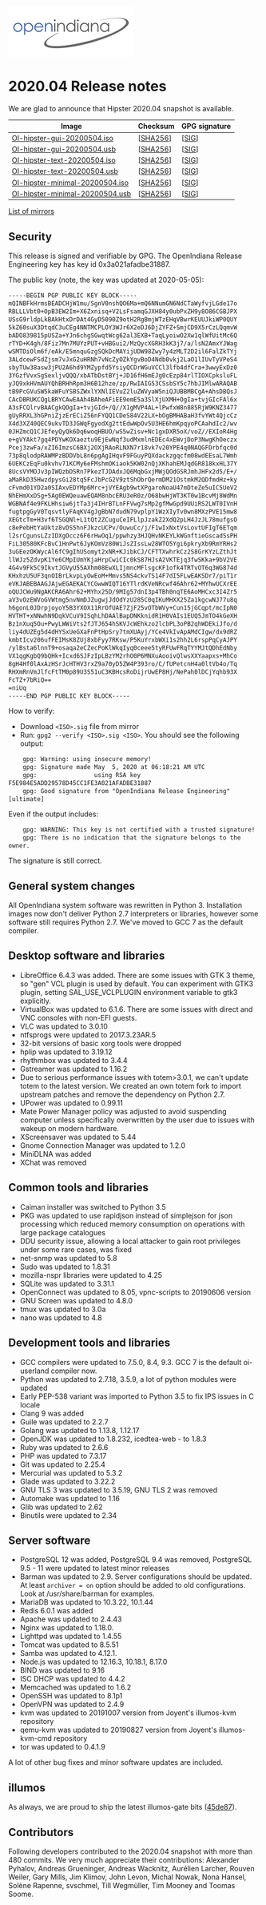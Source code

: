 <!--

The contents of this Documentation are subject to the Public Documentation License Version 1.01
(the "License"); you may only use this Documentation if you comply with the terms of this License.
A copy of the License is available at http://illumos.org/license/PDL.

The Original Documentation is _________________.

The Initial Writer of the Original Documentation is Alexander Pyhalov Copyright (C) 2020.
All Rights Reserved. (Initial Writer contact(s):________________[Insert hyperlink/alias]).

Contributor(s):   ____

Portions created by ______ are Copyright (C)_________[Insert year(s)].
All Rights Reserved. (Contributor contact(s):________________[Insert hyperlink/alias]).

-->

<img src = "../../Openindiana.png">

# 2020.04 Release notes

We are glad to announce that Hipster 2020.04 snapshot is available.

Image                |      Checksum     |   GPG signature
-------------------- | ----------------- | --------------------
[OI-hipster-gui-20200504.iso](http://dlc.openindiana.org/isos/hipster/20200504/OI-hipster-gui-20200504.iso) | \[[SHA256](http://dlc.openindiana.org/isos/hipster/20200504/OI-hipster-gui-20200504.iso.sha256sum)\] | \[[SIG](http://dlc.openindiana.org/isos/hipster/20200504/OI-hipster-gui-20200504.iso.sig)\]
[OI-hipster-gui-20200504.usb](http://dlc.openindiana.org/isos/hipster/20200504/OI-hipster-gui-20200504.usb) | \[[SHA256](http://dlc.openindiana.org/isos/hipster/20200504/OI-hipster-gui-20200504.usb.sha256sum)\] | \[[SIG](http://dlc.openindiana.org/isos/hipster/20200504/OI-hipster-gui-20200504.usb.sig)\]
[OI-hipster-text-20200504.iso](http://dlc.openindiana.org/isos/hipster/20200504/OI-hipster-text-20200504.iso) | \[[SHA256](http://dlc.openindiana.org/isos/hipster/20200504/OI-hipster-text-20200504.iso.sha256sum)\] | \[[SIG](http://dlc.openindiana.org/isos/hipster/20200504/OI-hipster-text-20200504.iso.sig)\]
[OI-hipster-text-20200504.usb](http://dlc.openindiana.org/isos/hipster/20200504/OI-hipster-text-20200504.usb) | \[[SHA256](http://dlc.openindiana.org/isos/hipster/20200504/OI-hipster-text-20200504.usb.sha256sum)\] | \[[SIG](http://dlc.openindiana.org/isos/hipster/20200504/OI-hipster-text-20200504.usb.sig)\]
[OI-hipster-minimal-20200504.iso](http://dlc.openindiana.org/isos/hipster/20200504/OI-hipster-minimal-20200504.iso) | \[[SHA256](http://dlc.openindiana.org/isos/hipster/20200504/OI-hipster-minimal-20200504.iso.sha256sum)\] | \[[SIG](http://dlc.openindiana.org/isos/hipster/20200504/OI-hipster-minimal-20200504.iso.sig)\]
[OI-hipster-minimal-20200504.usb](http://dlc.openindiana.org/isos/hipster/20200504/OI-hipster-minimal-20200504.usb) | \[[SHA256](http://dlc.openindiana.org/isos/hipster/20200504/OI-hipster-minimal-20200504.usb.sha256sum)\] | \[[SIG](http://dlc.openindiana.org/isos/hipster/20200504/OI-hipster-minimal-20200504.usb.sig)\]

[List of mirrors](../handbook/openindiana-download-mirrors.md)

## Security

This release is signed and verifiable by GPG. The OpenIndiana Release Engineering key has key id 0x3a021afadbe31887.

The public key (note, the key was updated at 2020-05-05):

```
-----BEGIN PGP PUBLIC KEY BLOCK-----
mQINBFkHrmsBEADCHjW1mu/SgnV0nshQO6Ma+mQ6NNumGN6NdCTaWyfvjLGde17o
RBLLLVbt0+OpB3EW2Im+X6Zxnisq+V2LsFsamqGJXH84y0ubPxZH9y8O86CGBJPX
USsG9rldpLkBAkHtxDrDAt4GyD5090Z9otH2RgBmjWTzEHqVBwrKEUUJkiWP0QUY
5kZ60suX3DtqdC3uCEg4NNTMCPLOY3WJr6X2eDJ6DjZYFZ+SmjCD9X5rCzLQqmvW
bADO839815pUSZa+YJn6chgSGwqtWcg62al3EXB+TaqLyoiwO2Xw1qlWfUitMc6Q
rTYD+K4gh/8Fiz7Mn7MUYzPUT+vHBGui2/MzQycXGRH3kK3j7/a/lsN2AmxYJWag
wSMTDiOlm6f/eAk/E5mnquGzgSQkDcMAYijUDW98Zwy7y4zMLT2D2il6FalZkTYj
3ALdcewFSdZjsm7vJxG2uHRNh7vNcZyOZkYgvBoD4Ndb0vkj2LaO1lIUvTyVPeS4
sbyTUw38asw3jPU2A6hd9YMZypfd5YsiyQCDrWGuVCCl3lfb4dfCra+3wwyExDz0
3YGzfVvxSgSexljvQQQ/xbATbDstBYj+JD16fH6mEJg0cEzp84rlTIOXCpksluFL
yJQ9xkHVmAUYQhBRHhRpm3H6B12hze/zp/RwIAIG53CSsbSY5c7hbJIMlwARAQAB
tB9PcGVuSW5kaWFuYSBSZWxlYXNlIEVuZ2luZWVyaW5niQJUBBMBCgA+AhsDBQsJ
CAcDBRUKCQgLBRYCAwEAAh4BAheAFiEE9emE5a3SlXjUXMH+OgIa+tvjGIcFAl6x
A3sFCQlrvBAACgkQOgIa+tvjGId+/Q//X1gMVP4AL+lPwfxW8n885RjW9KNZ3477
gUyRRXL3hGPniZjzErECiZ56nFYQQ1CDeS84V22LX+bOgBMHABaH3fvYWt4QjcCz
X4d3XZ40QEC9ukvTD3JGWqFgyodXg2ttEdwWpOv5U3HE6hmKpqyoPCAahdIc2/wv
0JHZmcQ1CJEfeyQyQk6Dq6woqHBUO/wS5wZisv+Nc1gxDXR5oX/voZ//EXIoR4Hg
e+gVYAkt7gq4PDYwKOXaeztu9EjEwNqf3udMxmlnEDEc4xEWvjDoP3NwgKhOeczx
Pcej3zwFa/xZI6ImzsC6BXj2OXjRAoRLNXN7r18vk7v20YPE4q0NAQGFDrbfqc0d
73p8qlodpRAWMPzBDDVbL8n6pgAgIHqvF9FGuyPQXdackzgqcfm08wdEEsaL7Wmh
6UEKCzEqFu0kvhv71KCMy6eFMshmOKiaok5KW02nQjXKhahEMJqdGR818kxHL37Y
8UcsVYMOJv3pIWQzbDSRn7PkezTJDAdxJQ6MqbGxjMWjQOdGSRJmhJHFx2d5/E+/
aMaRkD35HwzdpysGi28tq5FcJbPcG2V9ztShObrQermDM21OstmkM2QDfmdHz+ky
cFvmd01YD2a0SIAxvEDYMp6Mrc+jVYEAgb9wtXPgaroNoaU47mDteZe5uIC5UeV2
NhEHmXxDSg+5Ag0EWQeuawEQAM8nbcERU3eR0z/O68bwHjWT3KT0w1BcvMj8WdMn
WGBNAf4e9FKLHhsiw6jtTa3j4IHrBTLnFFVwg7sMp2gfMwGpd9UUiRS2LWT0IVnH
fugtpgGyV0TqsvtlyFAqKV4gJgBbN7dudN79vplpY1WzXIyTv0wn8MXzPVE15mw8
XEGtcTm+H3vf6TSGQNl+L1tQt2ZCuguCeIFLlpJzakZ2XdQ2pLH4JzJL78mufgsO
c8ePebHtYaUktz8vDS5hnFJkzcUCPv/OuwuCc/j/F1wIxNxtVsLovtUFIgT6ETqm
l2srCgunsLZzIDXgOccz6F6rHwOq1/ppwhzy3HJQHvNKEYLkWGnftieGscadSsPH
FiL30580KFcBvC1HnPwt6JyKOmVz80WiJsZIssLw28WTO5Ygi6pkryXb9RmYRHs2
3uGEezOKWycAl6fC9gIhUSomyt2xNR+KJibkCJ/CFTTXwhrkCz2S8GrKYzLZthJt
llWJz5ZdvpK1Ye6CMpIUmYKjaHrpCwiCIc0kS87HJsA2VKTEjq3fwSKka+9bV2VE
4G4v9Fk5C9IkvtJGVyU55AXhm08EwXLIjmncMFlsgcKF1ofk4TRTvOT6q3WG874d
KHxhzU5UF3qnOIBrLkvpLyOwEoM+Mmvs5NS4ckvTS14F7dI5FLwEAKSDr7/piT1r
eVKJABEBAAGJAjwEGAEKACYCGwwWIQT16YTlrdKVeNRcwf46Ahr62+MYhwUCXrEE
oQUJCWu9NgAKCRA6Ahr62+MYhx25D/9MIg57dnI3p4TBh0nqTE6AoMHCxc3I4Zr5
aV3vOzEWVoGVWtmg5nvNmDJZugwjJdOdYzU285C0qIKuMHXX25Za1kgcwNJ77u8q
h6gonL0JDrpjoyoY5B3YXOX11RrOfUAE7ZjF25vOTbWVy+Cun15jGCqpt/mcIpN0
HVTHT+xNNwhN9DqkVCuV9ISqhLhDAAlBapDNKknidR1H0VAIs1EUQ5JmTO4kGeXH
Bz1nXuq5Ou+PwyLWWiVts2fJTJ654hSKVJcWEhkzo2lcbPL3oPB2qhWDEkiJfo/d
liy4dUZEg5d4dHYSxUeGXaFnPtHpSry7tmXUAyj/YCe4VkIvApAMdCIgw/dx9dRZ
kmbtIcv206ufFEIMsK8ZUj8xbFyy7RKsw/P5KuYrxbWXi1s2hh2L6rspPqCyAJPY
/ylBsta6lnnT9+osaqa2eCZecPoKlWkqIyq0ceee5tyRFUwFRqTYYMJtQDhEdNby
VX1qgKgbQ9bQHk+Icxd6SJFzIpLBzYM2rhO0P6MNXuAooivQlwsXXYaapxs+MhCo
8gH4Hf0lAxAzHSrJcHTHV3rxZ9a70yD5ZW4P393ro/C/fUPetcnH4a0ltVb4o/Tq
RHXmRnVmJlfcFtTM0p89U3S51uC3KBHcsRoDijrUwEP8Hj/NePah0lDCjYqhb93X
FcTZ+7bRiQ==
=niUq
-----END PGP PUBLIC KEY BLOCK-----
```

How to verify:

* Download `<ISO>.sig` file from mirror
* Run: `gpg2 --verify <ISO>.sig <ISO>`. You should see the following output:

```
    gpg: Warning: using insecure memory!
    gpg: Signature made May  5, 2020 at 06:18:21 AM UTC
    gpg:                using RSA key F5E984E5ADD29578D45CC1FE3A021AFADBE31887
    gpg: Good signature from "OpenIndiana Release Engineering" [ultimate]
```

  Even if the output includes:

```
    gpg: WARNING: This key is not certified with a trusted signature!
    gpg: There is no indication that the signature belongs to the owner.
```

  The signature is still correct.

## General system changes

All OpenIndiana system software was rewritten in Python 3.
Installation images now don't deliver Python 2.7 interpreters or libraries, however some software still requires Python 2.7.
We've moved to GCC 7 as the default compiler.

## Desktop software and libraries

* LibreOffice 6.4.3 was added. There are some issues with GTK 3 theme, so "gen" VCL plugin is used by default. You can experiment with GTK3 plugin, setting SAL_USE_VCLPLUGIN environment variable to gtk3 explicitly.
* VirtualBox was updated to 6.1.6. There are some issues with direct and VNC consoles with non-EFI guests.
* VLC was updated to 3.0.10
* ntfsprogs were updated to 2017.3.23AR.5
* 32-bit versions of basic xorg tools were dropped
* hplip was updated to 3.19.12
* rhythmbox was updated to 3.4.4
* Gstreamer was updated to 1.16.2
* Due to serious performance issues with totem>3.0.1, we can't update totem to the latest version. We created an own totem fork to import upstream patches and remove the dependency on Python 2.7.
* UPower was updated to 0.99.11
* Mate Power Manager policy was adjusted to avoid suspending computer unless specifically overwritten by the user due to issues with wakeup on modern hardware.
* XScreensaver was updated to 5.44
* Gnome Connection Manager was updated to 1.2.0
* MiniDLNA was added
* XChat was removed

## Common tools and libraries

* Caiman installer was switched to Python 3.5
* PKG was updated to use rapidjson instead of simplejson for json processing which reduced memory consumption on operations with large package catalogues
* DDU security issue, allowing a local attacker to gain root privileges under some rare cases, was fixed
* net-snmp was updated to 5.8
* Sudo was updated to 1.8.31
* mozilla-nspr libraries were updated to 4.25
* SQLite was updated to 3.31.1
* OpenConnect was updated to 8.05, vpnc-scripts to 20190606 version
* GNU Screen was updated to 4.8.0
* tmux was updated to 3.0a
* nano was updated to 4.8

## Development tools and libraries

* GCC compilers were updated to 7.5.0, 8.4, 9.3. GCC 7 is the default oi-userland compiler now.
* Python was updated to 2.7.18, 3.5.9, a lot of python modules were updated
* Early PEP-538 variant was imported to Python 3.5 to fix IPS issues in C locale
* Clang 9 was added
* Guile was updated to 2.2.7
* Golang was updated to 1.13.8, 1.12.17
* OpenJDK was updated to 1.8.232, icedtea-web - to 1.8.3
* Ruby was updated to 2.6.6
* PHP was updated to 7.3.17
* Git was updated to 2.25.4
* Mercurial was updated to 5.3.2
* Glade was updated to 3.22.2
* GNU TLS 3 was updated to 3.5.19, GNU TLS 2 was removed
* Automake was updated to 1.16
* Glib was updated to 2.62
* Binutils were updated to 2.34

## Server software

* PostgreSQL 12 was added, PostgreSQL 9.4 was removed, PostgreSQL 9.5 - 11 were updated to latest minor releases
* Barman was updated to 2.9. Server configurations should be updated. At least `archiver = on` option should be added to old configurations. Look at /usr/share/barman for examples.
* MariaDB was updated to 10.3.22, 10.1.44
* Redis 6.0.1 was added
* Apache was updated to 2.4.43
* Nginx was updated to 1.18.0.
* Lighttpd was updated to 1.4.55
* Tomcat was updated to 8.5.51
* Samba was updated to 4.12.1.
* Node.js was updated to 12.16.3, 10.18.1, 8.17.0
* BIND was updated to 9.16
* ISC DHCP was updated to 4.4.2
* Memcached was updated to 1.6.2
* OpenSSH was updated to 8.1p1
* OpenVPN was updated to 2.4.9
* kvm was updated to 20191007 version from Joyent's illumos-kvm repository
* qemu-kvm was updated to 20190827 version from Joyent's illumos-kvm-cmd repository
* tor was updated to 0.4.1.9

A lot of other bug fixes and minor software updates are included.

## illumos

As always, we are proud to ship the latest illumos-gate bits ([45de87](https://github.com/illumos/illumos-gate/commit/45de8795bcb0e4c49743f37edfdd2c89d5a7863b)).

## Contributors

Following developers contributed to the 2020.04 snapshot with more than 480 commits. We very much appreciate their contributions: Alexander Pyhalov, Andreas Grueninger,  Andreas Wacknitz, Aurélien Larcher,  Rouven Weiler, Gary Mills, Jim Klimov, John Levon, Michal Nowak, Nona Hansel, Solène Rapenne, svschmel, Till Wegmüller, Tim Mooney and Toomas Soome.
